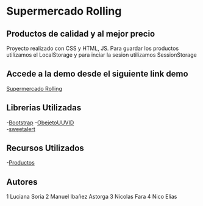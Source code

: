 # Supermercado Rolling 
## Productos de calidad y al mejor precio

Proyecto realizado con CSS y HTML, JS. Para guardar los productos utilizamos el LocalStorage y para inciar la sesion utilizamos SessionStorage

## Accede a la demo desde el siguiente link demo 
[Supermercado Rolling](https://supermercadorolling.netlify.app/)
## Librerias Utilizadas 
-[Bootstrap](https://getbootstrap.com/docs/5.2/getting-started/introduction/)
-[ObejetoUUVID](https://www.npmjs.com/package/uuid)  
-[sweetalert](https://sweetalert2.github.io/)

## Recursos Utilizados 
-[Productos](https://tienda.mercadona.es/categories/112)

## Autores 
1 Luciana Soria
2 Manuel Ibañez Astorga
3 Nicolas Fara
4 Nico Elias 


